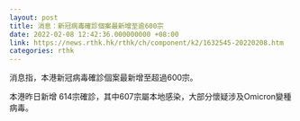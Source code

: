 ```yaml
---
layout: post
title: 消息：新冠病毒確診個案最新增至逾600宗
date: 2022-02-08 12:42:36.000000000 +08:00
link: https://news.rthk.hk/rthk/ch/component/k2/1632545-20220208.htm
categories: rthk
---
```


消息指，本港新冠病毒確診個案最新增至超過600宗。

本港昨日新增 614宗確診，其中607宗屬本地感染，大部分懷疑涉及Omicron變種病毒。
